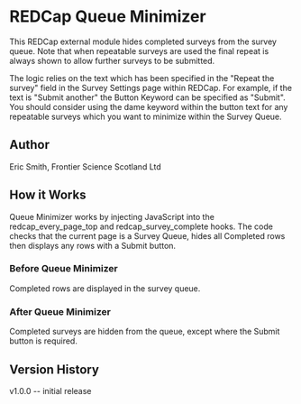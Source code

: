 # REDCap Queue Minimizer
This REDCap external module hides completed surveys from the survey queue. Note that when repeatable surveys are used the final repeat is always shown to allow further surveys to be submitted.


The logic relies on the text which has been specified in the "Repeat the survey" field in the Survey Settings page within REDCap.  For example, if the text is "Submit another" the Button Keyword can be specified as "Submit". You should consider using the dame keyword within the button text for any repeatable surveys which you want to minimize within the Survey Queue.

## Author 
Eric Smith, Frontier Science Scotland Ltd

## How it Works
Queue Minimizer works by injecting JavaScript into the redcap_every_page_top and redcap_survey_complete hooks.  The code checks that the current page is a Survey Queue, hides all Completed rows then displays any rows with a Submit button.

### Before Queue Minimizer
Completed rows are displayed in the survey queue.

### After Queue Minimizer
Completed surveys are hidden from the queue, except where the Submit button is required.

## Version History
v1.0.0 -- initial release
